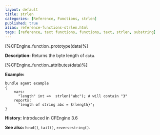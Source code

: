 ```yaml
---
layout: default
title: strlen
categories: [Reference, Functions, strlen]
published: true
alias: reference-functions-strlen.html
tags: [reference, text functions, functions, text, strlen, substring]
---
```


[%CFEngine_function_prototype(data)%]

**Description:** Returns the byte length of `data`.

[%CFEngine_function_attributes(data)%]

**Example:**

```cf3
bundle agent example
{
    vars:
      "length" int =>  strlen("abc"); # will contain "3"
    reports:
      "length of string abc = $(length}";
}
```

**History:** Introduced in CFEngine 3.6

**See also:** `head()`, `tail()`, `reversestring()`.
